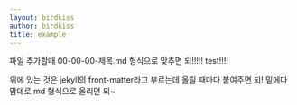 ```yaml
---
layout: birdkiss
author: birdkiss
title: example
---
```


파일 추가할때 00-00-00-제목.md 형식으로 맞추면 되!!!!! test!!!!

위에 있는 것은 jekyll의 front-matter라고 부르는데 올릴 때마다 붙여주면 되! 밑에다 맘데로 md 형식으로 올리면 되~
